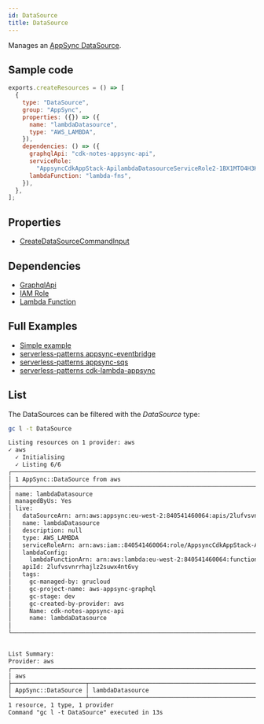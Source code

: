 ```yaml
---
id: DataSource
title: DataSource
---
```


Manages an [AppSync DataSource](https://console.aws.amazon.com/appsync/home?#/apis).

## Sample code

```js
exports.createResources = () => [
  {
    type: "DataSource",
    group: "AppSync",
    properties: ({}) => ({
      name: "lambdaDatasource",
      type: "AWS_LAMBDA",
    }),
    dependencies: () => ({
      graphqlApi: "cdk-notes-appsync-api",
      serviceRole:
        "AppsyncCdkAppStack-ApilambdaDatasourceServiceRole2-1BX1MTO4H3KAG",
      lambdaFunction: "lambda-fns",
    }),
  },
];
```

## Properties

- [CreateDataSourceCommandInput](https://docs.aws.amazon.com/AWSJavaScriptSDK/v3/latest/clients/client-appsync/interfaces/createdatasourcecommandinput.html)

## Dependencies

- [GraphqlApi](./GraphqlApi.md)
- [IAM Role](../IAM/Role.md)
- [Lambda Function](../Lambda/Function.md)

## Full Examples

- [Simple example](https://github.com/grucloud/grucloud/tree/main/examples/aws/AppSync/graphql)
- [serverless-patterns appsync-eventbridge](https://github.com/grucloud/grucloud/tree/main/examples/aws/serverless-patterns/appsync-eventbridge)
- [serverless-patterns appsync-sqs](https://github.com/grucloud/grucloud/tree/main/examples/aws/serverless-patterns/appsync-sqs)
- [serverless-patterns cdk-lambda-appsync](https://github.com/grucloud/grucloud/tree/main/examples/aws/serverless-patterns/cdk-lambda-appsync)

## List

The DataSources can be filtered with the _DataSource_ type:

```sh
gc l -t DataSource
```

```txt
Listing resources on 1 provider: aws
✓ aws
  ✓ Initialising
  ✓ Listing 6/6
┌───────────────────────────────────────────────────────────────────────────────────┐
│ 1 AppSync::DataSource from aws                                                    │
├───────────────────────────────────────────────────────────────────────────────────┤
│ name: lambdaDatasource                                                            │
│ managedByUs: Yes                                                                  │
│ live:                                                                             │
│   dataSourceArn: arn:aws:appsync:eu-west-2:840541460064:apis/2lufvsvnrrhajlz2suw… │
│   name: lambdaDatasource                                                          │
│   description: null                                                               │
│   type: AWS_LAMBDA                                                                │
│   serviceRoleArn: arn:aws:iam::840541460064:role/AppsyncCdkAppStack-ApilambdaDat… │
│   lambdaConfig:                                                                   │
│     lambdaFunctionArn: arn:aws:lambda:eu-west-2:840541460064:function:lambda-fns  │
│   apiId: 2lufvsvnrrhajlz2suwx4nt6vy                                               │
│   tags:                                                                           │
│     gc-managed-by: grucloud                                                       │
│     gc-project-name: aws-appsync-graphql                                          │
│     gc-stage: dev                                                                 │
│     gc-created-by-provider: aws                                                   │
│     Name: cdk-notes-appsync-api                                                   │
│     name: lambdaDatasource                                                        │
│                                                                                   │
└───────────────────────────────────────────────────────────────────────────────────┘


List Summary:
Provider: aws
┌──────────────────────────────────────────────────────────────────────────────────┐
│ aws                                                                              │
├─────────────────────┬────────────────────────────────────────────────────────────┤
│ AppSync::DataSource │ lambdaDatasource                                           │
└─────────────────────┴────────────────────────────────────────────────────────────┘
1 resource, 1 type, 1 provider
Command "gc l -t DataSource" executed in 13s
```
